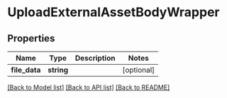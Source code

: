 # UploadExternalAssetBodyWrapper

## Properties
Name | Type | Description | Notes
------------ | ------------- | ------------- | -------------
**file_data** | **string** |  | [optional] 

[[Back to Model list]](../README.md#documentation-for-models) [[Back to API list]](../README.md#documentation-for-api-endpoints) [[Back to README]](../README.md)


